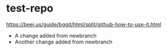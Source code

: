 # test-repo

https://beej.us/guide/bggit/html/split/github-how-to-use-it.html

- A change added from newbranch
- Another change added from newbranch